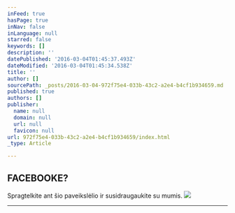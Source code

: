 ```yaml
---
inFeed: true
hasPage: true
inNav: false
inLanguage: null
starred: false
keywords: []
description: ''
datePublished: '2016-03-04T01:45:37.493Z'
dateModified: '2016-03-04T01:45:34.538Z'
title: ''
author: []
sourcePath: _posts/2016-03-04-972f75e4-033b-43c2-a2e4-b4cf1b934659.md
published: true
authors: []
publisher:
  name: null
  domain: null
  url: null
  favicon: null
url: 972f75e4-033b-43c2-a2e4-b4cf1b934659/index.html
_type: Article

---
```

## FACEBOOKE?

Spragtelkite ant šio paveikslėlio ir susidraugaukite su mumis.
![](https://the-grid-user-content.s3-us-west-2.amazonaws.com/7d4aa5b1-fb22-482f-88e3-dbc77c612e6e.jpg)

****